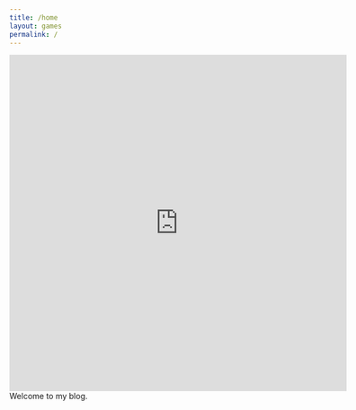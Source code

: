 ```yaml
---
title: /home
layout: games
permalink: /
---
```


<!-- <img src="favicon.ico"> -->
<iframe src="https://editor.p5js.org/Plotkine/present/kmFef9ExW" width="600px" height="600px" frameBorder="0" title="snake"></iframe>
<!-- <br>-->
Welcome to my blog.
